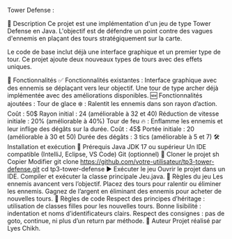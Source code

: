 Tower Defense : 

📌 Description
Ce projet est une implémentation d'un jeu de type Tower Defense en Java. L'objectif est de défendre un point contre des vagues d'ennemis en plaçant des tours stratégiquement sur la carte.

Le code de base inclut déjà une interface graphique et un premier type de tour. Ce projet ajoute deux nouveaux types de tours avec des effets uniques.

🚀 Fonctionnalités
✅ Fonctionnalités existantes :
Interface graphique avec des ennemis se déplaçant vers leur objectif.
Une tour de type archer déjà implémentée avec des améliorations disponibles.
🆕 Fonctionnalités ajoutées :
Tour de glace ❄️ : Ralentit les ennemis dans son rayon d’action.
Coût : 50$
Rayon initial : 24 (améliorable à 32 et 40)
Réduction de vitesse initiale : 20% (améliorable à 40%)
Tour de feu 🔥 : Enflamme les ennemis et leur inflige des dégâts sur la durée.
Coût : 45$
Portée initiale : 20 (améliorable à 30 et 50)
Durée des dégâts : 3 tics (améliorable à 5 et 7)
🛠️ Installation et exécution
📌 Prérequis
Java JDK 17 ou supérieur
Un IDE compatible (IntelliJ, Eclipse, VS Code)
Git (optionnel)
🔧 Cloner le projet
sh
Copier
Modifier
git clone https://github.com/votre-utilisateur/tp3-tower-defense.git
cd tp3-tower-defense
▶️ Exécuter le jeu
Ouvrir le projet dans un IDE.
Compiler et exécuter la classe principale Jeu.java.
📄 Règles du jeu
Les ennemis avancent vers l’objectif.
Placez des tours pour ralentir ou éliminer les ennemis.
Gagnez de l’argent en éliminant des ennemis pour acheter de nouvelles tours.
📜 Règles de code
Respect des principes d’héritage : utilisation de classes filles pour les nouvelles tours.
Bonne lisibilité : indentation et noms d’identificateurs clairs.
Respect des consignes : pas de goto, continue, ni plus d’un return par méthode.
📢 Auteur
Projet réalisé par Lyes Chikh.

